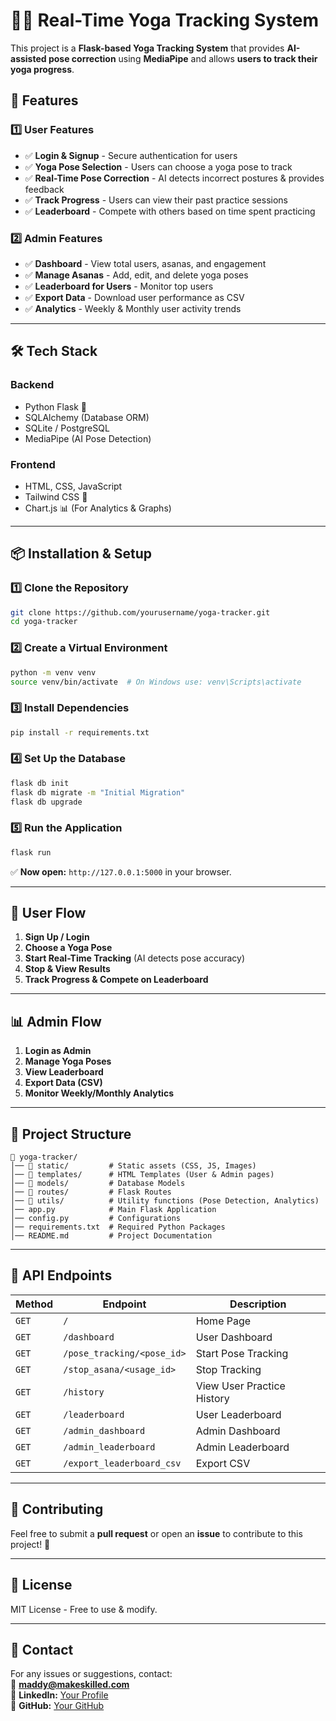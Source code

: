# 🧘‍♂️ Real-Time Yoga Tracking System
This project is a **Flask-based Yoga Tracking System** that provides **AI-assisted pose correction** using **MediaPipe** and allows **users to track their yoga progress**.

## 🚀 Features
### 1️⃣ User Features
- ✅ **Login & Signup** - Secure authentication for users  
- ✅ **Yoga Pose Selection** - Users can choose a yoga pose to track  
- ✅ **Real-Time Pose Correction** - AI detects incorrect postures & provides feedback  
- ✅ **Track Progress** - Users can view their past practice sessions  
- ✅ **Leaderboard** - Compete with others based on time spent practicing  

### 2️⃣ Admin Features
- ✅ **Dashboard** - View total users, asanas, and engagement  
- ✅ **Manage Asanas** - Add, edit, and delete yoga poses  
- ✅ **Leaderboard for Users** - Monitor top users  
- ✅ **Export Data** - Download user performance as CSV  
- ✅ **Analytics** - Weekly & Monthly user activity trends  

---

## 🛠️ Tech Stack
### Backend
- Python Flask 🐍
- SQLAlchemy (Database ORM)
- SQLite / PostgreSQL
- MediaPipe (AI Pose Detection)

### Frontend
- HTML, CSS, JavaScript
- Tailwind CSS 🎨
- Chart.js 📊 (For Analytics & Graphs)

---

## 📦 Installation & Setup
### 1️⃣ Clone the Repository
```bash
git clone https://github.com/yourusername/yoga-tracker.git
cd yoga-tracker
```

### 2️⃣ Create a Virtual Environment
```bash
python -m venv venv
source venv/bin/activate  # On Windows use: venv\Scripts\activate
```

### 3️⃣ Install Dependencies
```bash
pip install -r requirements.txt
```

### 4️⃣ Set Up the Database
```bash
flask db init
flask db migrate -m "Initial Migration"
flask db upgrade
```

### 5️⃣ Run the Application
```bash
flask run
```
✅ **Now open:** `http://127.0.0.1:5000` in your browser.

---

## 👤 User Flow
1. **Sign Up / Login**
2. **Choose a Yoga Pose**
3. **Start Real-Time Tracking** (AI detects pose accuracy)
4. **Stop & View Results**
5. **Track Progress & Compete on Leaderboard**

---

## 📊 Admin Flow
1. **Login as Admin**
2. **Manage Yoga Poses**
3. **View Leaderboard**
4. **Export Data (CSV)**
5. **Monitor Weekly/Monthly Analytics**

---

## 📁 Project Structure
```
📂 yoga-tracker/
│── 📂 static/         # Static assets (CSS, JS, Images)
│── 📂 templates/      # HTML Templates (User & Admin pages)
│── 📂 models/         # Database Models
│── 📂 routes/         # Flask Routes
│── 📂 utils/          # Utility functions (Pose Detection, Analytics)
│── app.py            # Main Flask Application
│── config.py         # Configurations
│── requirements.txt  # Required Python Packages
│── README.md         # Project Documentation
```

---

## 🔗 API Endpoints
| Method | Endpoint | Description |
|--------|---------|-------------|
| `GET`  | `/` | Home Page |
| `GET`  | `/dashboard` | User Dashboard |
| `GET`  | `/pose_tracking/<pose_id>` | Start Pose Tracking |
| `GET`  | `/stop_asana/<usage_id>` | Stop Tracking |
| `GET`  | `/history` | View User Practice History |
| `GET`  | `/leaderboard` | User Leaderboard |
| `GET`  | `/admin_dashboard` | Admin Dashboard |
| `GET`  | `/admin_leaderboard` | Admin Leaderboard |
| `GET`  | `/export_leaderboard_csv` | Export CSV |

---

## 🤝 Contributing
Feel free to submit a **pull request** or open an **issue** to contribute to this project! 🚀

---

## 📜 License
MIT License - Free to use & modify.

---

## 📧 Contact
For any issues or suggestions, contact:  
📩 **maddy@makeskilled.com**  
🔗 **LinkedIn:** [Your Profile](https://linkedin.com/in/MadhuPIoT)  
🔗 **GitHub:** [Your GitHub](https://github.com/maddydevgits)
